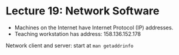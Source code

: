 # Lecture 19: Network Software

- Machines on the Internet have Internet Protocol (IP) addresses.
- Teaching workstation has address: 158.136.152.178


Network client and server: start at ```man getaddrinfo```

